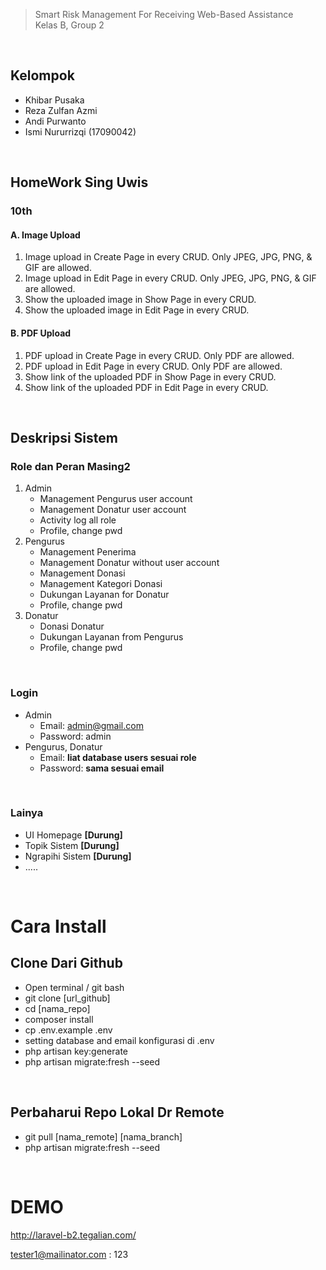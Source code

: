 >   Smart Risk Management For Receiving Web-Based Assistance <br>
>   Kelas B, Group 2
<br>

## Kelompok
-   Khibar Pusaka
-   Reza Zulfan Azmi
-   Andi Purwanto
-   Ismi Nururrizqi (17090042)
<br>

## HomeWork Sing Uwis
### 10th 
#### A. Image Upload
1. Image upload in Create Page in every CRUD. Only JPEG, JPG, PNG, & GIF are allowed.
2. Image upload in Edit Page in every CRUD. Only JPEG, JPG, PNG, & GIF are allowed.
3. Show the uploaded image in Show Page in every CRUD.
4. Show the uploaded image in Edit Page in every CRUD.
#### B. PDF Upload
1. PDF upload in Create Page in every CRUD. Only PDF are allowed.
2. PDF upload in Edit Page in every CRUD. Only PDF are allowed.
3. Show link of the uploaded PDF in Show Page in every CRUD.
4. Show link of the uploaded PDF in Edit Page in every CRUD.
<br>

## Deskripsi Sistem
### Role dan Peran Masing2
1.  Admin 
    -   Management Pengurus user account
    -   Management Donatur user account
    -   Activity log all role
    -   Profile, change pwd
2.  Pengurus
    -   Management Penerima
    -   Management Donatur without user account
    -   Management Donasi
    -   Management Kategori Donasi
    -   Dukungan Layanan for Donatur
    -   Profile, change pwd
3.  Donatur
    -   Donasi Donatur
    -   Dukungan Layanan from Pengurus
    -   Profile, change pwd
<br>

### Login
-   Admin
    -   Email: admin@gmail.com
    -   Password: admin
-   Pengurus, Donatur
    -   Email: **liat database users sesuai role**
    -   Password: **sama sesuai email**
<br>

###  Lainya 
-   UI Homepage **[Durung]**
-   Topik Sistem **[Durung]**
-   Ngrapihi Sistem **[Durung]**
-   .....
<br>

# Cara Install
## Clone Dari Github
-   Open terminal / git bash
-   git clone [url_github]
-   cd [nama_repo]
-   composer install
-   cp .env.example .env
-   setting database and email konfigurasi di .env
-   php artisan key:generate
-   php artisan migrate:fresh --seed
<br>

## Perbaharui Repo Lokal Dr Remote
-   git pull [nama_remote] [nama_branch]
-   php artisan migrate:fresh --seed
<br>

# DEMO
http://laravel-b2.tegalian.com/

tester1@mailinator.com : 123
